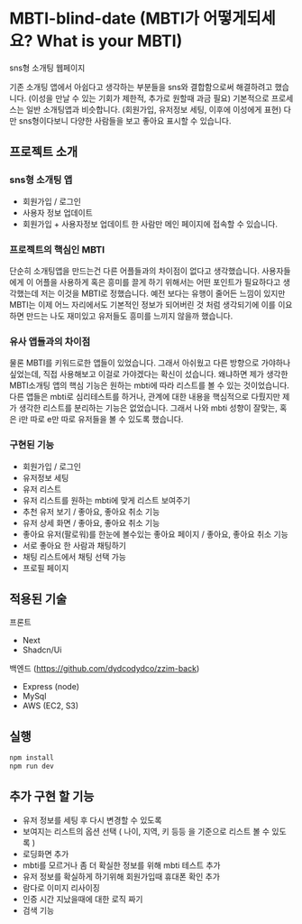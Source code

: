 # MBTI-blind-date (MBTI가 어떻게되세요? What is your MBTI)
sns형 소개팅 웹페이지

기존 소개팅 앱에서 아쉽다고 생각하는 부분들을 sns와 결합함으로써 해결하려고 했습니다.
(이성을 만날 수 있는 기회가 제한적, 추가로 원할때 과금 필요)
기본적으로 프로세스는 일반 소개팅앱과 비슷합니다. (회원가입, 유저정보 세팅, 이후에 이성에게 표현)
다만 sns형이다보니 다양한 사람들을 보고 좋아요 표시할 수 있습니다.


## 프로젝트 소개
### sns형 소개팅 앱
- 회원가입 / 로그인
- 사용자 정보 업데이트
- 회원가입 + 사용자정보 업데이트 한 사람만 메인 페이지에 접속할 수 있습니다.


### 프로젝트의 핵심인 MBTI
단순히 소개팅앱을 만드는건 다른 어플들과의 차이점이 없다고 생각했습니다.
사용자들에게 이 어플을 사용하게 혹은 흥미를 끌게 하기 위해서는 어떤 포인트가 필요하다고 생각했는데
저는 이것을 MBTI로 정했습니다.
예전 보다는 유행이 줄어든 느낌이 있지만 MBTI는 이제 어느 자리에서도 기본적인 정보가 되어버린 것 처럼
생각되기에 이를 이요하면 만드는 나도 재미있고 유저들도 흥미를 느끼지 않을까 했습니다.


### 유사 앱들과의 차이점
물론 MBTI를 키워드로한 앱들이 있었습니다.
그래서 아쉬웠고 다른 방향으로 가야하나 싶었는데, 직접 사용해보고 이걸로 가야겠다는 확신이 섰습니다.
왜냐하면 제가 생각한 MBTI소개팅 앱의 핵심 기능은
원하는 mbti에 따라 리스트를 볼 수 있는 것이었습니다.
다른 앱들은 mbti로 심리테스트를 하거나, 관계에 대한 내용을 핵심적으로 다뤘지만 제가 생각한 리스트를 분리하는 기능은 없었습니다.
그래서 나와 mbti 성향이 잘맞는, 혹은 i만 따로 e만 따로 유저들을 볼 수 있도록 했습니다.


### 구현된 기능
- 회원가입 / 로그인
- 유저정보 세팅
- 유저 리스트
- 유저 리스트를 원하는 mbti에 맞게 리스트 보여주기
- 추천 유저 보기 / 좋아요, 좋아요 취소 기능
- 유저 상세 화면 / 좋아요, 좋아요 취소 기능
- 좋아요 유저(팔로워)를 한눈에 볼수있는 좋아요 페이지 / 좋아요, 좋아요 취소 기능
- 서로 좋아요 한 사람과 채팅하기
- 채팅 리스트에서 채팅 선택 가능
- 프로필 페이지


## 적용된 기술
프론트
- Next
- Shadcn/Ui

백엔드 (https://github.com/dydcodydco/zzim-back)
- Express (node)
- MySql
- AWS (EC2, S3)


## 실행
```bash
npm install
npm run dev
```

## 추가 구현 할 기능
- 유저 정보를 세팅 후 다시 변경할 수 있도록
- 보여지는 리스트의 옵션 선택 ( 나이, 지역, 키 등등 을 기준으로 리스트 볼 수 있도록 )
- 로딩화면 추가
- mbti를 모르거나 좀 더 확실한 정보를 위해 mbti 테스트 추가
- 유저 정보를 확실하게 하기위해 회원가입때 휴대폰 확인 추가 
- 람다로 이미지 리사이징
- 인증 시간 지났을때에 대한 로직 짜기
- 검색 기능
